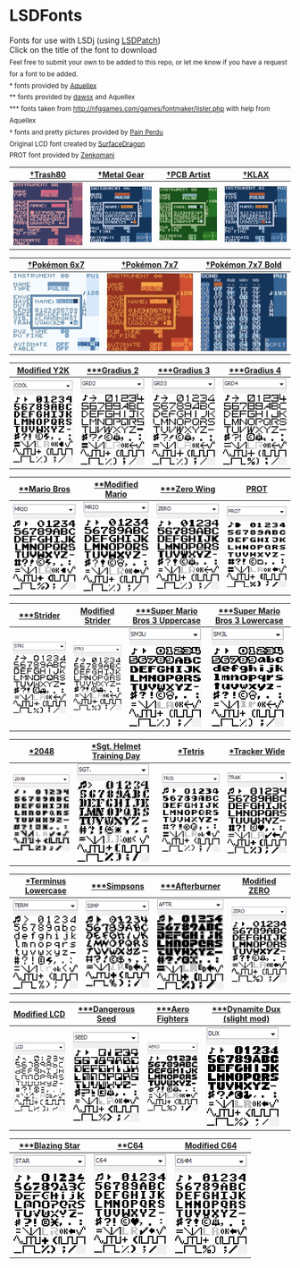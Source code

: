 # LSDFonts
[//]: # (fuck lol)
Fonts for use with LSDj (using [LSDPatch](https://github.com/jkotlinski/lsdpatch))<br />
Click on the title of the font to download<br />
<sub>Feel free to submit your own to be added to this repo, or let me know if you have a request for a font to be added.</sub><br />
<sub>\* fonts provided by [Aquellex](https://soundcloud.com/aquellex) </sub><br />
<sub>\*\* fonts provided by [dawsx](http://chipmusic.org/forums/topic/10946/custom-lsdj-fonts/) and Aquellex</sub><br />
<sub>\*\*\* fonts taken from http://nfggames.com/games/fontmaker/lister.php with help from Aquellex</sub><br />
<sub>† fonts and pretty pictures provided by [Pain Perdu](https://soundcloud.com/pain-perdu)</sub><br />
<sub>Original LCD font created by [SurfaceDragon](http://chipmusic.org/forums/topic/4916/lsdj-ips-graphics-patch-more/)</sub><br />
<sub>PROT font provided by [Zenkomani](https://soundcloud.com/zenkomani)</sub><br />

 [†Trash80](https://github.com/urbster1/lsdfonts/raw/master/fonts/TR80.lsdfnt) | [†Metal Gear](https://github.com/urbster1/lsdfonts/raw/master/fonts/GEAR.lsdfnt) |  [†PCB Artist](https://github.com/urbster1/lsdfonts/raw/master/fonts/PCB.lsdfnt) | [†KLAX](https://github.com/urbster1/lsdfonts/raw/master/fonts/KLAX.lsdfnt)
------------------- | -------------- | ---------------- | ----------------- |
![TR80](png/TR80.png) | ![GEAR](png/GEAR.png) | ![PCB](png/PCB.png) | ![KLAX](png/KLAX.png) | 

 [†Pokémon 6x7](https://github.com/urbster1/lsdfonts/raw/master/fonts/PKMN.lsdfnt) | [†Pokémon 7x7](https://github.com/urbster1/lsdfonts/raw/master/fonts/PKRE.lsdfnt) | [†Pokémon 7x7 Bold](https://github.com/urbster1/lsdfonts/raw/master/fonts/PKBD.lsdfnt) | 
------------------- | ------------------- | ------------------- | 
|![PKMN](png/PKMN.png) |![PKRE](png/PKRE.png) | ![PKBD](png/PKBD.png) |

[Modified Y2K](https://github.com/urbster1/lsdfonts/raw/master/fonts/COOL.lsdfnt) | [\*\*\*Gradius 2](https://github.com/urbster1/lsdfonts/raw/master/fonts/GRD2.lsdfnt) | [\*\*\*Gradius 3](https://github.com/urbster1/lsdfonts/raw/master/fonts/GRD3.lsdfnt) | [\*\*\*Gradius 4](https://github.com/urbster1/lsdfonts/raw/master/fonts/GRD4.lsdfnt)
------------------- | ---------------- | ---------------- | ----------------
![COOL](png/COOL.png) | ![GRD2](png/GRD2.png) | ![GRD3](png/GRD3.png) | ![GRD4](png/GRD4.png)

[\*\*Mario Bros](https://github.com/urbster1/lsdfonts/raw/master/fonts/dawsx%20-%20Super%20Mario%20Bros..lsdfnt) | [\*\*Modified Mario](https://github.com/urbster1/lsdfonts/raw/master/fonts/MRIO.lsdfnt) | [\*\*\*Zero Wing](https://github.com/urbster1/lsdfonts/raw/master/fonts/ZERO.lsdfnt) | [PROT](https://github.com/urbster1/lsdfonts/raw/master/fonts/PROT.lsdfnt) | 
------------ | ---------------- | ------------ | ---------
![MRIO](png/MRIO1.png) | ![MRIO](png/MRIO.png) | ![ZERO](png/ZERO.png) | ![PROT](png/PROT.png) |

[\*\*\*Strider](https://github.com/urbster1/lsdfonts/raw/master/fonts/STRI.lsdfnt) | [Modified Strider](https://github.com/urbster1/lsdfonts/raw/master/fonts/STR2.lsdfnt) | [\*\*\*Super Mario Bros 3 Uppercase](https://github.com/urbster1/lsdfonts/raw/master/fonts/SM3U.lsdfnt) | [\*\*\*Super Mario Bros 3 Lowercase](https://github.com/urbster1/lsdfonts/raw/master/fonts/SM3L.lsdfnt) | 
----------------- | ----------------------------------- | ----------------------------------- | ----------------------------------- |
 ![STRI](png/STRI.png) | ![STR2](png/STR2.png) | ![SM3U](png/SM3U.png) | ![SM3L](png/SM3L.png) |

[\*2048](https://github.com/urbster1/lsdfonts/raw/master/fonts/aquellex%20-%202048%20(oerg866).lsdfnt) | [\*Sgt. Helmet Training Day](https://github.com/urbster1/lsdfonts/raw/master/fonts/aquellex%20-%20Sgt.%20Helmet%20Training%20Day.lsdfnt) | [\*Tetris](https://github.com/urbster1/lsdfonts/raw/master/fonts/aquellex%20-%20Tetris.lsdfnt) | [\*Tracker Wide](https://github.com/urbster1/lsdfonts/raw/master/fonts/aquellex%20-%20Tracker%20Wide.lsdfnt)
----------------------- | ------------------- | ------------------------ | --------------- |
![2048](png/2048.png) | ![SGT](png/SGT.png) | ![TRIS](png/TRIS.png) | ![TRAK](png/TRAK.png) | 

[\*Terminus Lowercase](https://github.com/urbster1/lsdfonts/raw/master/fonts/dawsx%20-%20Terminus%20Lowercase.lsdfnt) | [\*\*\*Simpsons](https://github.com/urbster1/lsdfonts/raw/master/fonts/aquellex%20-%20The%20Simpsons%20(Konami).lsdfnt) | [\*\*\*Afterburner](https://github.com/urbster1/lsdfonts/raw/master/fonts/aquellex%20-%20Afterburner%20(Sega).lsdfnt) | [Modified ZERO](https://github.com/urbster1/lsdfonts/raw/master/fonts/ZEROmod.lsdfnt) | 
----------------- | ----------------------- | --------------------- | --------------------- |
![TERM](png/TERM.png) | ![SIMP](png/SIMP.png) | ![AFTR](png/AFTR.png) | ![ZEROmod](png/ZEROmod.png) | 

[Modified LCD](https://github.com/urbster1/lsdfonts/raw/master/fonts/LCD.lsdfnt) | [\*\*\*Dangerous Seed](https://github.com/urbster1/lsdfonts/raw/master/fonts/SEED.lsdfnt) | [\*\*\*Aero Fighters](https://github.com/urbster1/lsdfonts/raw/master/fonts/AERO.lsdfnt) |  [\*\*\*Dynamite Dux (slight mod)](https://github.com/urbster1/lsdfonts/raw/master/fonts/DUX.lsdfnt) |
--------------------- | --------------------- | --------------------- | --------------------- |
![LCDmod](png/LCD.png) | ![SEED](png/SEED.png) | ![AERO](png/AERO.png) | ![DUX](png/DUX.png) |

|  [\*\*\*Blazing Star](https://github.com/urbster1/lsdfonts/raw/master/fonts/STAR.lsdfnt) |[\*\*C64](https://github.com/urbster1/lsdfonts/raw/master/fonts/C64.lsdfnt) | [Modified C64](https://github.com/urbster1/lsdfonts/raw/master/fonts/C64M.lsdfnt) | 
| --------------------- | --------------------- | --------------------- |
|  ![STAR](png/STAR.png) |  ![C64](png/C64.png) | ![C64M](png/C64M.png) | 
